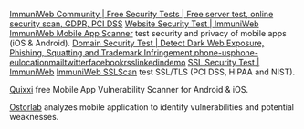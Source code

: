 
[ImmuniWeb Community | Free Security Tests | Free server test, online security scan, GDPR, PCI DSS](https://www.immuniweb.com/free/)
[Website Security Test | ImmuniWeb](https://www.immuniweb.com/websec/)
[ImmuniWeb Mobile App Scanner](https://www.immuniweb.com/mobile/)
test security and privacy of mobile apps (iOS & Android).
[Domain Security Test | Detect Dark Web Exposure, Phishing, Squatting and Trademark Infringement phone-usphone-eulocationmailtwitterfacebookrsslinkedindemo](https://www.immuniweb.com/radar)
[SSL Security Test | ImmuniWeb](https://www.immuniweb.com/ssl)
[ImmuniWeb SSLScan](https://www.immuniweb.com/ssl/)
test SSL/TLS (PCI DSS, HIPAA and NIST).

[Quixxi](https://vulnerabilitytest.quixxi.com/)
free Mobile App Vulnerability Scanner for Android & iOS.

[Ostorlab](https://www.ostorlab.co/scan/mobile/)
analyzes mobile application to identify vulnerabilities and potential weaknesses.
